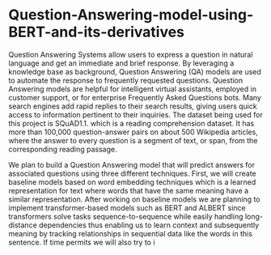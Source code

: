 # Question-Answering-model-using-BERT-and-its-derivatives

Question Answering Systems allow users to express a question in natural language and get an immediate and brief response. By leveraging a knowledge base as background, Question Answering (QA) models are used to automate the response to frequently requested questions.
Question Answering models are helpful for intelligent virtual assistants, employed in customer support, or for enterprise Frequently Asked Questions bots. Many search engines add rapid replies to their search results, giving users quick access to information pertinent to their inquiries. 
The dataset being used for this project is SQuAD1.1. which is a reading comprehension dataset. It has more than 100,000 question-answer pairs on about 500 Wikipedia articles, where the answer to every question is a segment of text, or span, from the corresponding reading passage. 

We plan to build a Question Answering model that will predict answers for associated questions using three different techniques. First, we will create baseline models based on word embedding techniques which is a learned representation for text where words that have the same meaning have a similar representation. After working on baseline models we are planning to implement transformer-based models such as BERT and ALBERT since transformers solve tasks sequence-to-sequence while easily handling long-distance dependencies thus enabling us to  learn context and subsequently meaning by tracking relationships in sequential data like the words in this sentence. If time permits we will also try to i
